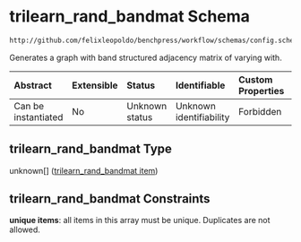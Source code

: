 # trilearn\_rand\_bandmat Schema

```txt
http://github.com/felixleopoldo/benchpress/workflow/schemas/config.schema.json#/properties/resources/properties/graph/properties/trilearn_rand_bandmat
```

Generates a graph with band structured adjacency matrix of varying with.

| Abstract            | Extensible | Status         | Identifiable            | Custom Properties | Additional Properties | Access Restrictions | Defined In                                                        |
| :------------------ | :--------- | :------------- | :---------------------- | :---------------- | :-------------------- | :------------------ | :---------------------------------------------------------------- |
| Can be instantiated | No         | Unknown status | Unknown identifiability | Forbidden         | Allowed               | none                | [config.schema.json\*](config.schema.json "open original schema") |

## trilearn\_rand\_bandmat Type

unknown\[] ([trilearn\_rand\_bandmat item](config-definitions-trilearn_rand_bandmat-item.md))

## trilearn\_rand\_bandmat Constraints

**unique items**: all items in this array must be unique. Duplicates are not allowed.
